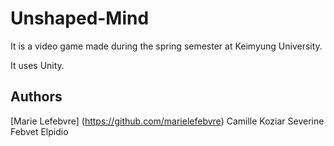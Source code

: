 Unshaped-Mind
======
It is a video game made during the spring semester at Keimyung University.

It uses Unity.

Authors
--------
[Marie Lefebvre] (https://github.com/marielefebvre)
Camille Koziar
Severine Febvet
Elpidio
